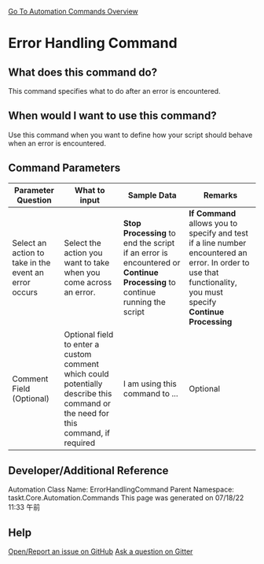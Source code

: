 <!--TITLE: Error Handling Command -->
<!-- SUBTITLE: a command in the Engine Commands group. -->
[Go To Automation Commands Overview](/automation-commands.md)


# Error Handling Command


## What does this command do?
This command specifies what to do  after an error is encountered.


## When would I want to use this command?
Use this command when you want to define how your script should behave when an error is encountered.


## Command Parameters
| Parameter Question   	| What to input  	|  Sample Data 	| Remarks  	|
| ---                    | ---               | ---           | ---       |
|Select an action to take in the event an error occurs|Select the action you want to take when you come across an error.|**Stop Processing** to end the script if an error is encountered or **Continue Processing** to continue running the script|**If Command** allows you to specify and test if a line number encountered an error. In order to use that functionality, you must specify **Continue Processing**|
|Comment Field (Optional)|Optional field to enter a custom comment which could potentially describe this command or the need for this command, if required|I am using this command to ...|Optional|






## Developer/Additional Reference
Automation Class Name: ErrorHandlingCommand
Parent Namespace: taskt.Core.Automation.Commands
This page was generated on 07/18/22 11:33 午前


## Help
[Open/Report an issue on GitHub](https://github.com/saucepleez/taskt/issues/new)
[Ask a question on Gitter](https://gitter.im/taskt-rpa/Lobby)
